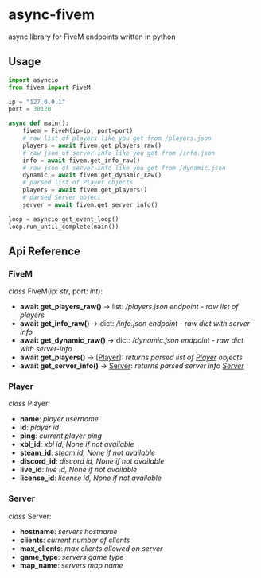 # async-fivem
async library for FiveM endpoints written in python

## Usage
```python
import asyncio
from fivem import FiveM

ip = "127.0.0.1"
port = 30120

async def main():
    fivem = FiveM(ip=ip, port=port)
    # raw list of players like you get from /players.json
    players = await fivem.get_players_raw()
    # raw json of server-info like you get from /info.json
    info = await fivem.get_info_raw()
    # raw json of server-info like you get from /dynamic.json
    dynamic = await fivem.get_dynamic_raw()
    # parsed list of Player objects 
    players = await fivem.get_players()
    # parsed Server object
    server = await fivem.get_server_info()

loop = asyncio.get_event_loop()
loop.run_until_complete(main())
```

## Api Reference

### FiveM

*class* FiveM(ip: *str*, port: *int*):
- **await get_players_raw()** -> list: */players.json endpoint - raw list of players*
- **await get_info_raw()** -> dict: */info.json endpoint - raw dict with server-info*
- **await get_dynamic_raw()** -> dict: */dynamic.json endpoint - raw dict with server-info*
- **await get_players()** -> [[Player](#Player)]: *returns parsed list of [Player](#Player) objects*
- **await get_server_info()** -> [Server](#Server): *returns parsed server info [Server](#Server)*

### Player
*class* Player:
- **name**: *player username*
- **id**: *player id*
- **ping**: *current player ping*
- **xbl_id**: *xbl id, None if not available*
- **steam_id**: *steam id, None if not available*
- **discord_id**: *discord id, None if not available*
- **live_id**: *live id, None if not available*
- **license_id**: *license id, None if not available*

### Server
*class* Server:
- **hostname**: *servers hostname*
- **clients**: *current number of clients*
- **max_clients**: *max clients allowed on server*
- **game_type**: *servers game type*
- **map_name**: *servers map name*
